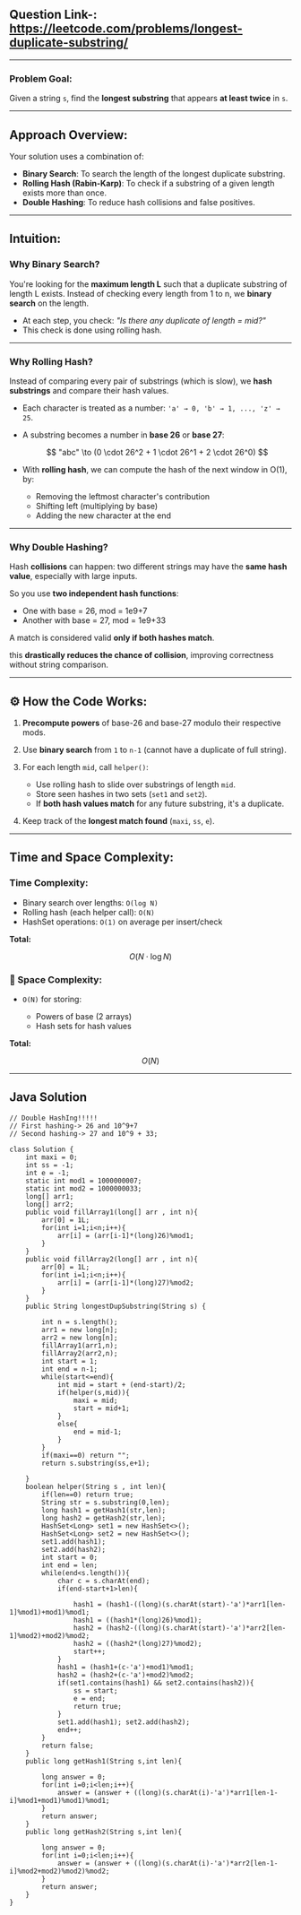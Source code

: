 ## Question Link-: https://leetcode.com/problems/longest-duplicate-substring/


---

### **Problem Goal:**

Given a string `s`, find the **longest substring** that appears **at least twice** in `s`.

---

##  **Approach Overview:**

Your solution uses a combination of:

*  **Binary Search**: To search the length of the longest duplicate substring.
* **Rolling Hash (Rabin-Karp)**: To check if a substring of a given length exists more than once.
*  **Double Hashing**: To reduce hash collisions and false positives.

---

##  **Intuition:**

###  Why Binary Search?

You're looking for the **maximum length L** such that a duplicate substring of length L exists. Instead of checking every length from 1 to n, we **binary search** on the length.

* At each step, you check: *"Is there any duplicate of length = mid?"*
* This check is done using rolling hash.

---

###  Why Rolling Hash?

Instead of comparing every pair of substrings (which is slow), we **hash substrings** and compare their hash values.

* Each character is treated as a number: `'a' → 0, 'b' → 1, ..., 'z' → 25`.

* A substring becomes a number in **base 26** or **base 27**:

  $$
  "abc" \to (0 \cdot 26^2 + 1 \cdot 26^1 + 2 \cdot 26^0)
  $$

* With **rolling hash**, we can compute the hash of the next window in O(1), by:

  * Removing the leftmost character's contribution
  * Shifting left (multiplying by base)
  * Adding the new character at the end

---

###  Why **Double Hashing**?

Hash **collisions** can happen: two different strings may have the **same hash value**, especially with large inputs.

So you use **two independent hash functions**:

* One with base = 26, mod = 1e9+7
* Another with base = 27, mod = 1e9+33

A match is considered valid **only if both hashes match**.

this **drastically reduces the chance of collision**, improving correctness without string comparison.

---

## ⚙ **How the Code Works:**

1. **Precompute powers** of base-26 and base-27 modulo their respective mods.

2. Use **binary search** from `1` to `n-1` (cannot have a duplicate of full string).

3. For each length `mid`, call `helper()`:

   * Use rolling hash to slide over substrings of length `mid`.
   * Store seen hashes in two sets (`set1` and `set2`).
   * If **both hash values match** for any future substring, it's a duplicate.

4. Keep track of the **longest match found** (`maxi`, `ss`, `e`).

---

##  **Time and Space Complexity:**

###  Time Complexity:

* Binary search over lengths: `O(log N)`
* Rolling hash (each helper call): `O(N)`
* HashSet operations: `O(1)` on average per insert/check

**Total:**

$$
O(N \cdot \log N)
$$

### 🧠 Space Complexity:

* `O(N)` for storing:

  * Powers of base (2 arrays)
  * Hash sets for hash values

**Total:**

$$
O(N)
$$

---

## Java Solution
```
// Double HashIng!!!!!
// First hashing-> 26 and 10^9+7
// Second hashing-> 27 and 10^9 + 33;

class Solution {
    int maxi = 0;
    int ss = -1;
    int e = -1;
    static int mod1 = 1000000007;
    static int mod2 = 1000000033;
    long[] arr1;
    long[] arr2;
    public void fillArray1(long[] arr , int n){
        arr[0] = 1L;
        for(int i=1;i<n;i++){
            arr[i] = (arr[i-1]*(long)26)%mod1;
        }
    }
    public void fillArray2(long[] arr , int n){
        arr[0] = 1L;
        for(int i=1;i<n;i++){
            arr[i] = (arr[i-1]*(long)27)%mod2;
        }
    }
    public String longestDupSubstring(String s) {
        
        int n = s.length();
        arr1 = new long[n];
        arr2 = new long[n];
        fillArray1(arr1,n);
        fillArray2(arr2,n);
        int start = 1;
        int end = n-1;
        while(start<=end){
            int mid = start + (end-start)/2;
            if(helper(s,mid)){
                maxi = mid;
                start = mid+1;
            }
            else{
                end = mid-1;
            }
        }
        if(maxi==0) return "";
        return s.substring(ss,e+1);
  
    }
    boolean helper(String s , int len){
        if(len==0) return true;
        String str = s.substring(0,len);
        long hash1 = getHash1(str,len);
        long hash2 = getHash2(str,len);
        HashSet<Long> set1 = new HashSet<>();
        HashSet<Long> set2 = new HashSet<>();
        set1.add(hash1);
        set2.add(hash2);
        int start = 0;
        int end = len;
        while(end<s.length()){
            char c = s.charAt(end);
            if(end-start+1>len){

                hash1 = (hash1-((long)(s.charAt(start)-'a')*arr1[len-1]%mod1)+mod1)%mod1;
                hash1 = ((hash1*(long)26)%mod1);
                hash2 = (hash2-((long)(s.charAt(start)-'a')*arr2[len-1]%mod2)+mod2)%mod2;
                hash2 = ((hash2*(long)27)%mod2);
                start++;
            }
            hash1 = (hash1+(c-'a')+mod1)%mod1;
            hash2 = (hash2+(c-'a')+mod2)%mod2;
            if(set1.contains(hash1) && set2.contains(hash2)){
                ss = start;
                e = end;
                return true;
            }
            set1.add(hash1); set2.add(hash2);
            end++;
        }
        return false;
    }
    public long getHash1(String s,int len){

        long answer = 0;
        for(int i=0;i<len;i++){
            answer = (answer + ((long)(s.charAt(i)-'a')*arr1[len-1-i]%mod1+mod1)%mod1)%mod1;
        }
        return answer;
    }
    public long getHash2(String s,int len){

        long answer = 0;
        for(int i=0;i<len;i++){
            answer = (answer + ((long)(s.charAt(i)-'a')*arr2[len-1-i]%mod2+mod2)%mod2)%mod2;
        }
        return answer;
    }
}
